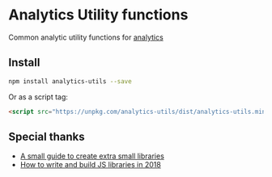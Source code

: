 # Analytics Utility functions

Common analytic utility functions for [analytics](https://www.npmjs.com/package/analytics)

## Install

```bash
npm install analytics-utils --save
```

Or as a script tag:

```html
<script src="https://unpkg.com/analytics-utils/dist/analytics-utils.min.js"></script>
```

## Special thanks

- [A small guide to create extra small libraries](https://medium.com/@kelin2025/writing-js-libraries-less-than-1tb-size-6342da0c006a)
- [How to write and build JS libraries in 2018](https://medium.com/@kelin2025/so-you-wanna-use-es6-modules-714f48b3a953)
